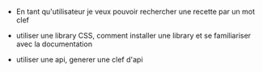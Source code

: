 - En tant qu'utilisateur je veux pouvoir rechercher une recette par un mot clef


- utiliser une library CSS, comment installer une library et se familiariser avec la documentation
- utiliser une api, generer une clef d'api